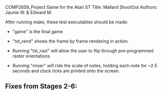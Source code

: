 COMP2659_Project
Game for the Atari ST
Title: Mallard ShootOut
Authors: Jaunie W. & Edward M.

After running make, these test executables should be made:

- "game" is the final game

- "tst_rend" shows the frame by frame rendering in action.

- Running "tst_rast" will allow the user to flip through pre-programmed raster orientations

- Running "mixer" will ride the scale of notes, holding each note for ~2.5 seconds and clock ticks are printed onto the screen.


Fixes from Stages 2-6:
- 